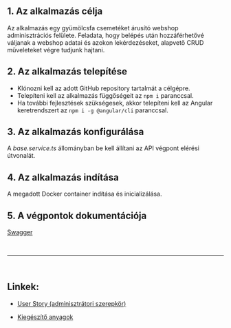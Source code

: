 ## **1. Az alkalmazás célja**

Az alkalmazás egy gyümölcsfa csemetéket árusító webshop adminisztrációs felülete. Feladata, hogy belépés után hozzáférhetővé váljanak a webshop adatai és azokon lekérdezéseket, alapvető CRUD műveleteket végre tudjunk hajtani.

## **2. Az alkalmazás telepítése**

- Klónozni kell az adott GitHub repository tartalmát a célgépre.
- Telepíteni kell az alkalmazás függőségeit az `npm i` paranccsal.
- Ha további fejlesztések szükségesek, akkor telepíteni kell az Angular keretrendszert az `npm i -g @angular/cli` paranccsal.

## **3. Az alkalmazás konfigurálása**

A _base.service.ts_ állományban be kell állítani az API végpont elérési útvonalát.  

[comment]: <> (Kiegészítés később - pl. http://localhost:3000)

## **4. Az alkalmazás indítása**

A megadott Docker container indítása és inicializálása.

[comment]: <> (Kiegészítés később)

## **5. A végpontok dokumentációja**

[Swagger](https://)

<br>

---
<br>

## **Linkek:**  

- [User Story (adminisztrátori szerepkör)](https://github.com/kvgabi4/vizsgaremek#readme)

- [Kiegészítő anyagok](https://)

